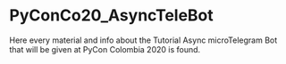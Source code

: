 # PyConCo20_AsyncTeleBot
Here every material and info about the Tutorial Async microTelegram Bot that will be given at PyCon Colombia 2020 is found.
